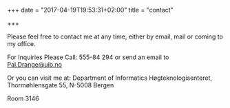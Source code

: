 +++
date = "2017-04-19T19:53:31+02:00"
title = "contact"

+++

Please feel free to contact me at any time, either by email, mail or coming to
my office.

For Inquiries Please Call: 555-84 294 or send an email to Pal.Drange@uib.no

Or you can visit me at: Department of Informatics
Høgteknologisenteret,
Thormøhlensgate 55,
N-5008 Bergen

Room 3146
